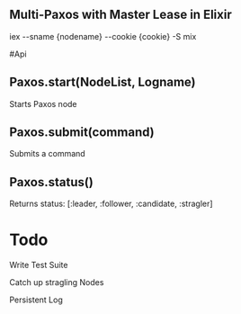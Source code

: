 
Multi-Paxos with Master Lease in Elixir
---------------------------------------

iex --sname {nodename} --cookie {cookie} -S mix

#Api

Paxos.start(NodeList, Logname)
---------------------
	
Starts Paxos node
	
Paxos.submit(command)
---------------------

Submits a command

Paxos.status()
--------------

Returns status: [:leader, :follower, :candidate, :stragler]

# Todo

Write Test Suite

Catch up stragling Nodes

Persistent Log

